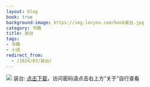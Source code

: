 ```yaml
---
layout: blog
book: true
background-image: https://img.locyoo.com/book装台.jpg
category: 书籍
title: 装台
tags:
- 书籍
- 小说
redirect_from:
  - /2024/03/装台/
---
```

![](https://img.locyoo.com/book装台.jpg)
装台: <a name = "ref1" href="https://url18.ctfile.com/f/50983618-1353911572-88675d?p=3619">点击下载</a>，访问密码请点击右上方“关于”自行查看